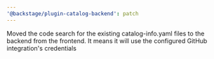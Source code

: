 ```yaml
---
'@backstage/plugin-catalog-backend': patch
---
```


Moved the code search for the existing catalog-info.yaml files to the backend from the frontend. It means it will use the configured GitHub integration's credentials
